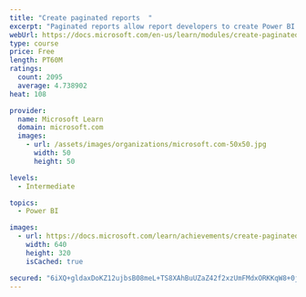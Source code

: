 ```yaml
---
title: "Create paginated reports  "
excerpt: "Paginated reports allow report developers to create Power BI artifacts that have tightly controlled rendering requirements. Paginated reports are ideal for creating sales invoices, receipts, purchase orders, and tabular data. This module will teach you how to create reports, add parameters, and work with tables and charts in paginated reports."
webUrl: https://docs.microsoft.com/en-us/learn/modules/create-paginated-reports-power-bi/
type: course
price: Free
length: PT60M
ratings:
  count: 2095
  average: 4.738902
heat: 108

provider:
  name: Microsoft Learn
  domain: microsoft.com
  images:
    - url: /assets/images/organizations/microsoft.com-50x50.jpg
      width: 50
      height: 50

levels:
  - Intermediate

topics:
  - Power BI

images:
  - url: https://docs.microsoft.com/learn/achievements/create-paginated-reports-power-bi-social.png
    width: 640
    height: 320
    isCached: true

secured: "6iXQ+gldaxDoKZ12ujbsB08meL+TS8XAhBuUZaZ42f2xzUmFMdxORKKqW8+0j2QB/KQvYTWa5nR5Q/YtrFGLfzn/KgQLNmWJ2J4I5ApnHsyQ0Qnf/2I11BXpncev0O22+ZNlJWTzwjO0BdhYJArWKr4v4/0zgjvwlOvWdZOGV4KekMdGADtBQWf4tTF//yykKBeZfTMK1qVne43uxo1NDUhpfnkHbL1fn4Rg2EJuTU/Pvsne8p7nIYyjplSYKXFEtSAAQUXcl+J+w+wqBcIYU8utZSdUs9rpAqyZXfRoIn4v8TwaV7N66eTmHwJF43xPOgTRPzHV9HnHjD/1HczdSHUkuy7XqAs6N9MdcG2RoUyUFqkMoQXwFZhs5EnekZJa6AVyEY+PPuBU2IEvXTi94z3vXCfPy/yWkbKs0nZTm08=;juPtGD0yszlLzEaC//OT1A=="
---
```



